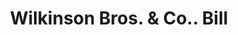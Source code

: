 ---
doi: 10.7916/D8HB0H8X
date_other: '1900'
date_other_textual: 1900-1909
form: printed ephemera
genre:
- Invoices
name:
- Wilkinson Bros. & Co.
object_in_context_url: https://biggert.cul.columbia.edu/items/view/ave_biggert_01149
subject_hierarchical_geographic:
- New York, New York, United States
subject_name:
- Wilkinson Bros. & Co.
title: Wilkinson Bros. & Co.. Bill
sort_title: Wilkinson Bros. & Co.. Bill
call_number: ave_biggert_01149
coordinates:
- 40.71277777777778,-74.00583333333333
pid: ave_biggert_01149
identifiers: ave_biggert_01149
thumbnail: https://derivativo-1.library.columbia.edu/iiif/2/ldpd:344941/full/!256,256/0/native.jpg
permalink: "/items/ave_biggert_01149/"
layout: iiif-image-page
---